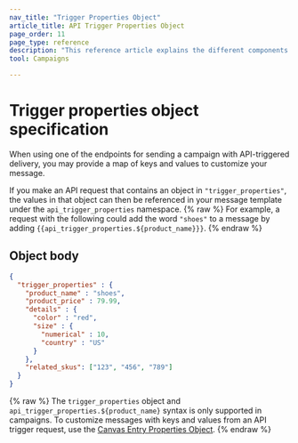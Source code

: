 ```yaml
---
nav_title: "Trigger Properties Object"
article_title: API Trigger Properties Object
page_order: 11
page_type: reference
description: "This reference article explains the different components of the trigger properties object."
tool: Campaigns

---
```


# Trigger properties object specification

When using one of the endpoints for sending a campaign with API-triggered delivery, you may provide a map of keys and values to customize your message.

If you make an API request that contains an object in `"trigger_properties"`, the values in that object can then be referenced in your message template under the `api_trigger_properties` namespace.
{% raw %}
For example, a request with the following could add the word `"shoes"` to a message by adding `{{api_trigger_properties.${product_name}}}`.
{% endraw %}

## Object body

```json
{
  "trigger_properties" : {
    "product_name" : "shoes",
    "product_price" : 79.99,
    "details" : {
      "color" : "red",
      "size" : {
        "numerical" : 10,
        "country" : "US"
      }
    },
    "related_skus": ["123", "456", "789"]
  }
}
```

{% raw %}
The `trigger_properties` object and `api_trigger_properties.${product_name}` syntax is only supported in campaigns. To customize messages with keys and values from an API trigger request, use the [Canvas Entry Properties Object](https://www.braze.com/docs/api/objects_filters/canvas_entry_properties_object/).
{% endraw %}


